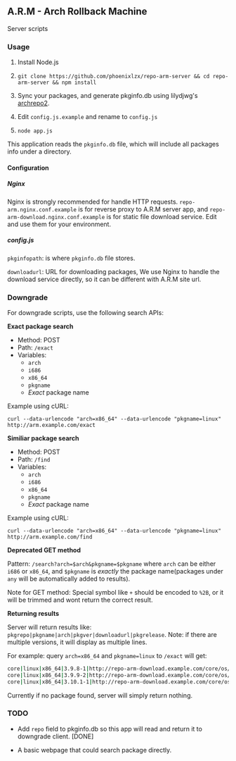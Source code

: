## A.R.M - Arch Rollback Machine
Server scripts

### Usage

1. Install Node.js

2. `git clone https://github.com/phoenixlzx/repo-arm-server && cd repo-arm-server && npm install`

3. Sync your packages, and generate pkginfo.db using lilydjwg's [archrepo2](https://github.com/lilydjwg/archrepo2).

4. Edit `config.js.example` and rename to `config.js`

5. `node app.js`

This application reads the `pkginfo.db` file, which will include all packages info under a directory.

#### Configuration

##### Nginx 
Nginx is strongly recommended for handle HTTP requests. `repo-arm.nginx.conf.example` is for reverse proxy to A.R.M server app, and `repo-arm-download.nginx.conf.example` is for static file download service. Edit and use them for your environment.

##### config.js
`pkginfopath`: is where `pkginfo.db` file stores.

`downloadurl`: URL for downloading packages, We use Nginx to handle the download service directly, so it can be different with A.R.M site url.

### Downgrade

For downgrade scripts, use the following search APIs:

**Exact package search**

* Method: POST
* Path: `/exact`
* Variables:
    - `arch`
	* `i686`
	* `x86_64`
    - `pkgname`
	* _Exact_ package name

Example using cURL:

`curl --data-urlencode "arch=x86_64" --data-urlencode "pkgname=linux" http://arm.example.com/exact`

**Similiar package search**

* Method: POST
* Path: `/find`
* Variables:
    - `arch`
	* `i686`
	* `x86_64`
    - `pkgname`
	* _Exact_ package name

Example using cURL:

`curl --data-urlencode "arch=x86_64" --data-urlencode "pkgname=linux" http://arm.example.com/find`

**Deprecated GET method**

Pattern: `/search?arch=$arch&pkgname=$pkgname`
where `arch` can be either `i686` or `x86_64`, and `$pkgname` is _exactly_ the package name(packages under `any` will be automatically added to results).

Note for GET method: Special symbol like `+` should be encoded to `%2B`, or it will be trimmed and wont return the correct result.

**Returning results**

Server will return results like:
`pkgrepo|pkgname|arch|pkgver|downloadurl|pkgrelease`. Note: if there are multiple versions, it will display as multiple lines.

For example:
query `arch=x86_64` and `pkgname=linux` to `/exact`
will get:
```bash
core|linux|x86_64|3.9.8-1|http://repo-arm-download.example.com/core/os/x86_64/linux-3.9.8-1-x86_64.pkg.tar.xz|1
core|linux|x86_64|3.9.9-2|http://repo-arm-download.example.com/core/os/x86_64/linux-3.9.9-1-x86_64.pkg.tar.xz|2
core|linux|x86_64|3.10.1-1|http://repo-arm-download.example.com/core/os/x86_64/linux-3.10.1-1-x86_64.pkg.tar.xz|1
```
Currently if no package found, server will simply return nothing.

### TODO

* Add `repo` field to pkginfo.db so this app will read and return it to downgrade client. [DONE]

* A basic webpage that could search package directly.
